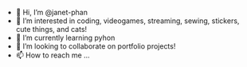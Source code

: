 - 👋 Hi, I’m @janet-phan
- 👀 I’m interested in coding, videogames, streaming, sewing, stickers, cute things, and cats!
- 🌱 I’m currently learning pyhon
- 💞️ I’m looking to collaborate on portfolio projects!
- 📫 How to reach me ...

<!---
janet-phan/janet-phan is a ✨ special ✨ repository because its `README.md` (this file) appears on your GitHub profile.
You can click the Preview link to take a look at your changes.
--->
